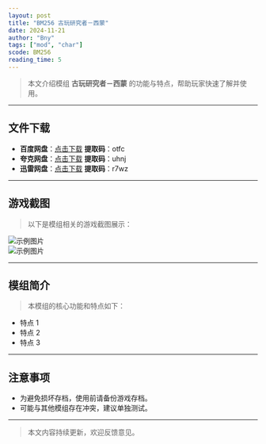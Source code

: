 ```yaml
---
layout: post
title: "BM256 古玩研究者－西蒙"
date: 2024-11-21
author: "Bny"
tags: ["mod", "char"]
scode: BM256
reading_time: 5
---
```


> 本文介绍模组 **古玩研究者－西蒙** 的功能与特点，帮助玩家快速了解并使用。

---





## 文件下载
- **百度网盘**：[点击下载](https://pan.baidu.com/s/1hvjYyIBhdnLIvosyhjlOZA?pwd=otfc)  **提取码**：otfc  
- **夸克网盘**：[点击下载](https://pan.quark.cn/s/058f2198c178?pwd=uhnj)  **提取码**：uhnj  
- **迅雷网盘**：[点击下载](https://pan.xunlei.com/s/VOCCbQokIeXK2RN4MTAx7KUFA1?pwd=r7wz)  **提取码**：r7wz  

---

## 游戏截图
> 以下是模组相关的游戏截图展示：

![示例图片](https://example.com/screenshot1.jpg)  
![示例图片](https://example.com/screenshot2.jpg)

---

## 模组简介
> 本模组的核心功能和特点如下：
- 特点 1
- 特点 2
- 特点 3

---

## 注意事项
- 为避免损坏存档，使用前请备份游戏存档。
- 可能与其他模组存在冲突，建议单独测试。

---

> 本文内容持续更新，欢迎反馈意见。
